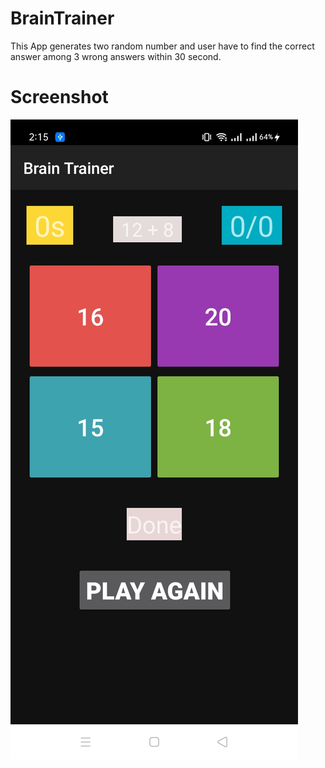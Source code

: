 # BrainTrainer
This App generates two random number and user have to find the correct answer among 3 wrong answers within 30 second.
# Screenshot
<img src="https://github.com/zobaer53/BrainTrainer/blob/master/Screenshot_2021-06-18-14-15-27-46.jpg">
